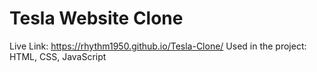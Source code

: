# Tesla Website Clone
Live Link: https://rhythm1950.github.io/Tesla-Clone/
Used in the project: HTML, CSS, JavaScript
